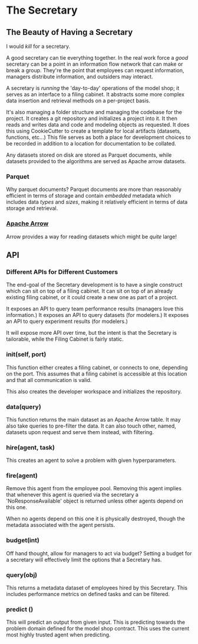 # The Secretary

## The Beauty of Having a Secretary

I would *kill* for a secretary.

A good secretary can tie everything together.
In the real work force a *good* secretary can be a point in an information flow network that can make or break a group.
They're the point that employees can request information, managers distribute information, and outsiders may interact.

A secretary is *running* the 'day-to-day' operations of the model shop; it serves as an interface to a filing cabinet.
It abstracts some more complex data insertion and retrieval methods on a per-project basis.

It's also managing a folder structure and managing the codebase for the project. It creates a git repository and initializes a project into it.
It then reads and writes data and code and modeling objects as requested. It does this using CookieCutter to create a template for local artifacts (datasets, functions, etc...)
This file serves as both a place for development choices to be recorded in addition to a location for documentation to be collated.

Any datasets stored on disk are stored as Parquet documents, while datasets provided to the algorithms are served as Apache arrow datasets.

### Parquet

Why parquet documents? Parquet documents are more than reasonably efficient in terms of storage and contain *embedded* metadata which includes data *types* and *sizes*, making it relatively efficient in terms of data storage and retrieval.

### [Apache Arrow](https://arrow.apache.org/docs/python/)

Arrow provides a way for reading datasets which might be *quite* large!

## API

### Different APIs for Different Customers

The end-goal of the Secretary development is to have a single construct which can sit on top of a filing cabinet.
It can sit on top of an already existing filing cabinet, or it could create a new one as part of a project.

It exposes an API to query team performance results (managers love this information.)
It exposes an API to query datasets (for modelers.)
It exposes an API to query experiment results (for modelers.)

It will expose more API over time, but the intent is that the Secretary is tailorable, while the Filing Cabinet is fairly static.

### init(self, port)

This function either creates a filing cabinet, or connects to one, depending on the port.
This assumes that a filing cabinet is accessible at this location and that all communication is valid.

This also creates the developer workspace and initializes the repository.

### data(query)

This function returns the main dataset as an Apache Arrow table. It may also take queries to pre-filter the data. It can also touch other, named, datasets upon request and serve them instead, with filtering.

### hire(agent, task)

This creates an agent to solve a problem with given hyperparameters.

### fire(agent)

Remove this agent from the employee pool. Removing this agent implies that whenever this agent is queried via the secretary a 'NoResponseAvailable' object is returned unless other agents depend on this one.

When no agents depend on this one it is physically destroyed, though the metadata associated with the agent persists.

### budget(int)

Off hand thought, allow for managers to act via budget? Setting a budget for a secretary will effectively limit the options that a Secretary has.

### query(obj)

This returns a metadata dataset of employees hired by this Secretary.
This includes performance metrics on defined tasks and can be filtered.

### predict ()

This will predict an output from given input. This is predicting towards the problem domain defined for the model shop contract.
This uses the current most highly trusted agent when predicting.